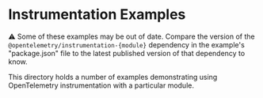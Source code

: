 # Instrumentation Examples

:warning: Some of these examples may be out of date. Compare the version of the `@opentelemetry/instrumentation-{module}` dependency in the example's "package.json" file to the latest published version of that dependency to know.

This directory holds a number of examples demonstrating using OpenTelemetry
instrumentation with a particular module.
